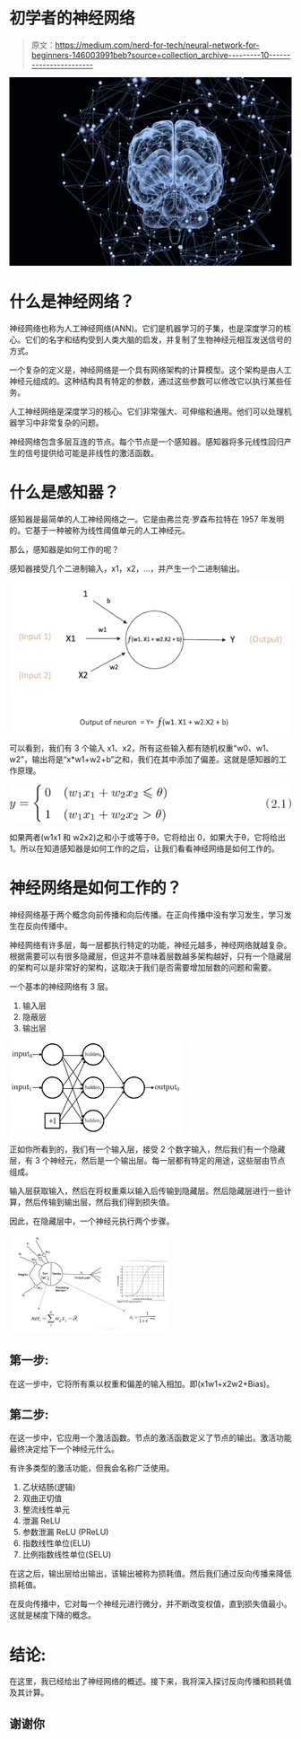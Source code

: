 # 初学者的神经网络

> 原文：<https://medium.com/nerd-for-tech/neural-network-for-beginners-146003991beb?source=collection_archive---------10----------------------->

![](img/881b65c19933e59656063c563e8d5a65.png)

# 什么是神经网络？

神经网络也称为人工神经网络(ANN)。它们是机器学习的子集，也是深度学习的核心。它们的名字和结构受到人类大脑的启发，并复制了生物神经元相互发送信号的方式。

一个复杂的定义是，神经网络是一个具有网络架构的计算模型。这个架构是由人工神经元组成的。这种结构具有特定的参数，通过这些参数可以修改它以执行某些任务。

人工神经网络是深度学习的核心。它们非常强大、可伸缩和通用。他们可以处理机器学习中非常复杂的问题。

神经网络包含多层互连的节点。每个节点是一个感知器。感知器将多元线性回归产生的信号提供给可能是非线性的激活函数。

# 什么是感知器？

感知器是最简单的人工神经网络之一。它是由弗兰克·罗森布拉特在 1957 年发明的。它基于一种被称为线性阈值单元的人工神经元。

那么，感知器是如何工作的呢？

感知器接受几个二进制输入，x1，x2，…，并产生一个二进制输出。

![](img/fd1b47f87effe0fbeddea7e86976d65e.png)

可以看到，我们有 3 个输入 x1、x2，所有这些输入都有随机权重“w0、w1、w2”，输出将是“x*w1+w2+b”之和，我们在其中添加了偏差。这就是感知器的工作原理。

![](img/77f577132986f013d4ff19035dc722c9.png)

如果两者(w1x1 和 w2x2)之和小于或等于θ，它将给出 0，如果大于θ，它将给出 1。所以在知道感知器是如何工作的之后，让我们看看神经网络是如何工作的。

# 神经网络是如何工作的？

神经网络基于两个概念向前传播和向后传播。在正向传播中没有学习发生，学习发生在反向传播中。

神经网络有许多层，每一层都执行特定的功能，神经元越多，神经网络就越复杂。根据需要可以有很多隐藏层，但这并不意味着层数越多架构越好，只有一个隐藏层的架构可以是非常好的架构，这取决于我们是否需要增加层数的问题和需要。

一个基本的神经网络有 3 层。

1.  输入层
2.  隐蔽层
3.  输出层

![](img/8e64cfc17d19184840d0f694cff1b523.png)

正如你所看到的，我们有一个输入层，接受 2 个数字输入，然后我们有一个隐藏层，有 3 个神经元，然后是一个输出层。每一层都有特定的用途，这些层由节点组成。

输入层获取输入，然后在将权重乘以输入后传输到隐藏层。然后隐藏层进行一些计算，然后传输到输出层，然后我们得到损失值。

因此，在隐藏层中，一个神经元执行两个步骤。

![](img/05b3ecbd4a560b0b761f6366c1c5f9fe.png)

## 第一步:

在这一步中，它将所有乘以权重和偏差的输入相加。即(x1w1+x2w2+Bias)。

## 第二步:

在这一步中，它应用一个激活函数。节点的激活函数定义了节点的输出。激活功能最终决定给下一个神经元什么。

有许多类型的激活功能，但我会名称广泛使用。

1.  乙状结肠(逻辑)
2.  双曲正切值
3.  整流线性单元
4.  泄漏 ReLU
5.  参数泄漏 ReLU (PReLU)
6.  指数线性单位(ELU)
7.  比例指数线性单位(SELU)

在这之后，输出层给出输出，该输出被称为损耗值。然后我们通过反向传播来降低损耗值。

在反向传播中，它对每一个神经元进行微分，并不断改变权值，直到损失值最小。这就是梯度下降的概念。

# 结论:

在这里，我已经给出了神经网络的概述。接下来，我将深入探讨反向传播和损耗值及其计算。

## 谢谢你